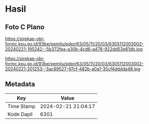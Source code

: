 # Hasil

## Foto C Plano

https://sirekap-obj-formc.kpu.go.id/93be/pemilu/pdpr/63/05/11/20/03/6305112003002-20240221-195242--5b372fea-a30b-4cd6-a478-922dd53e61db.jpg

https://sirekap-obj-formc.kpu.go.id/93be/pemilu/pdpr/63/05/11/20/03/6305112003002-20240221-201253--3ac89527-97cf-482b-a0a1-35cf4dddda48.jpg


## Metadata

| Key        | Value               |
| ---------- | ------------------- |
| Time Stamp | 2024-02-21 21:04:17 |
| Kode Dapil | 6301                |



